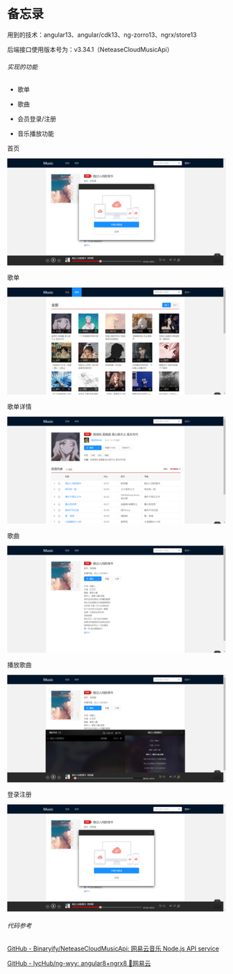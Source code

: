 # 备忘录

用到的技术：angular13、angular/cdk13、ng-zorro13、ngrx/store13

后端接口使用版本号为：v3.34.1（NeteaseCloudMusicApi）

###### 实现的功能

- 歌单

- 歌曲

- 会员登录/注册

- 音乐播放功能

首页

![](https://raw.githubusercontent.com/JieChongHai/wyy-angular/main/images/9a1af6d8db1c76a6fec2f30c82d97ab4eb1af3dc.png)

歌单

![](https://raw.githubusercontent.com/JieChongHai/wyy-angular/main/images/cc2bd52cfef3c4eef74e2cc8bcf2a77a9cb21d1c.png)

歌单详情

![](https://raw.githubusercontent.com/JieChongHai/wyy-angular/main/images/a8133983e17d8402d100fdf066e575469adc240a.png)

歌曲

![](https://raw.githubusercontent.com/JieChongHai/wyy-angular/main/images/f57167d1afadd67d1b283134c8aebafed41d0dfc.png)

播放歌曲

![](https://raw.githubusercontent.com/JieChongHai/wyy-angular/main/images/c510e901f1e7d2a69f829407b53c48168ce6a241.png)

登录注册

![](https://raw.githubusercontent.com/JieChongHai/wyy-angular/main/images/9a1af6d8db1c76a6fec2f30c82d97ab4eb1af3dc.png)

###### 代码参考

[GitHub - Binaryify/NeteaseCloudMusicApi: 网易云音乐 Node.js API service](https://github.com/Binaryify/NeteaseCloudMusicApi)

[GitHub - lycHub/ng-wyy: angular8+ngrx8 🦌网易云](https://github.com/lycHub/ng-wyy)
